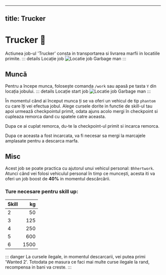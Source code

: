 
---
title: Trucker
---

# Trucker 🚚 
Actiunea job-ul 'Trucker' consta in transportarea si livrarea marfii in locatiile primite.
::: details Locație job
![Locatie job Garbage man](https://i.imgur.com/3UCMpRo.png "Locație job Trucker")
:::
## Muncă
Pentru a începe munca, folosește comanda `/work` sau apasă pe tasta `Y` din locația jobului.
::: details Locație start job
![Locatie job Garbage man](https://i.imgur.com/onGNa3T.png "Locație job Trucker")
:::

În momentul când ai început munca ți se va oferi un vehicul de tip `phantom` cu care îți vei efectua jobul. Alege cursele dorite in functie de skill-ul tau apoi urmează checkpointul primit, odata ajuns acolo mergi în checkpoint si cupleaza remorca dand cu spatele catre aceasta.

Dupa ce ai cuplat remorca, du-te la checkpoint-ul primit si incarca remorca.

Dupa ce aceasta a fost incarcata, va fi necesar sa mergi la marcajele amplasate pentru a descarca marfa.

## Misc
Acest job se poate practica cu ajutorul unui vehicul personal: `Bhhertwork`.
Atunci când vei folosi vehiculul personal în timp ce muncești, acesta iti va oferi un job boost de **40%** in momentul descărcării.

### Ture necesare pentru skill up:

| Skill         |  kg   |
| ------------- | ----: |
| 2             | 50|
| 3             | 125|
| 4             | 250|
| 5             | 600|
| 6             | 1500|

::: danger
La cursele ilegale, in momentul descarcarii, vei putea primi 'Wanted 2'.
Totodata pe masura ce faci mai multe curse ilegale la rand, recompensa in bani va creste.
:::
